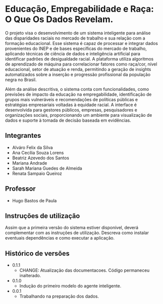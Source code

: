 # Educação, Empregabilidade e Raça: O Que Os Dados Revelam.

O projeto visa o desenvolvimento de um sistema inteligente para análise das disparidades raciais no mercado de trabalho e sua relação com a formação educacional. Esse sistema é capaz de processar e integrar dados provenientes do INEP e de bases específicas do mercado de trabalho, aplicando técnicas de ciência de dados e inteligência artificial para identificar padrões de desigualdade racial. A plataforma utiliza  algoritmos de aprendizado de máquina para correlacionar fatores como raça/cor, nível educacional, setor de atuação e renda, permitindo a geração de insights automatizados sobre a inserção e progressão profissional da população negra no Brasil.

Além da análise descritiva, o sistema conta com funcionalidades, como previsões de impacto da educação na empregabilidade, identificação de grupos mais vulneráveis e recomendações de políticas públicas e estratégias empresariais voltadas à equidade racial. A interface é desenvolvida para gestores públicos, empresas, pesquisadores e organizações sociais, proporcionando um ambiente para visualização de dados e suporte à tomada de decisão baseada em evidências.

## Integrantes

* Alváro Felix da Silva
* Ana Cecília Souza Lorens
* Beatriz Azevedo dos Santos
* Mariana Andrade
* Sarah Mariana Guedes de Almeida
* Renata Sampaio Queiroz
  

## Professor

* Hugo Bastos de Paula

## Instruções de utilização

Assim que a primeira versão do sistema estiver disponível, deverá complementar com as instruções de utilização. Descreva como instalar eventuais dependências e como executar a aplicação.

## Histórico de versões

* 0.1.1
    * CHANGE: Atualização das documentacoes. Código permaneceu inalterado.
* 0.1.0
    * Indução do primeiro modelo do agente inteligente.
* 0.0.1
    * Trabalhando na preparação dos dados.

